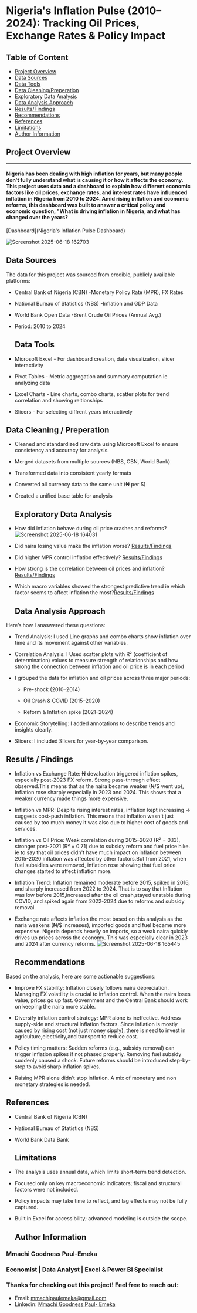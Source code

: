 # Nigeria's Inflation Pulse (2010–2024): Tracking Oil Prices, Exchange Rates & Policy Impact

## Table of Content

- [Project Overview](#project-overview)
- [Data Sources](#data-sources)
- [Data Tools](#data-tools)
- [Data Cleaning/Preperation](#data-cleaning--preperation)
- [Exploratory Data Analysis](#exploratory-data-analysis)
- [Data Analysis Approach](#data-analysis-approach)
- [Results/Findings](#results--findings)
- [Recommendations](#recommendations)
- [References](#references)
- [Limitations](#limitations)
- [Author Information](#author-information)
  
## Project Overview
---
####  Nigeria has been dealing with high inflation for years, but many people don’t fully understand what is causing it or how it affects the economy. This project uses data and a dashboard to explain how different economic factors like oil prices, exchange rates, and interest rates have influenced inflation in Nigeria from 2010 to 2024. Amid rising inflation and economic reforms, this dashboard was built to answer a critical policy and economic question, "What is driving inflation in Nigeria, and what has changed over the years?

[Dashboard](Nigeria's Inflation Pulse Dashboard)

![Screenshot 2025-06-18 162703](https://github.com/user-attachments/assets/5a56cc10-f384-4c19-b2a8-48aace747d6c)


## Data Sources

The data for this project was sourced from credible, publicly available platforms:

- Central Bank of Nigeria (CBN) -Monetary Policy Rate (MPR), FX Rates

- National Bureau of Statistics (NBS) -Inflation and GDP Data

- World Bank Open Data -Brent Crude Oil Prices (Annual Avg.)

- Period: 2010 to 2024

  ## Data Tools

 - Microsoft Excel - For dashboard creation, data visualization, slicer interactivity
  
 -  Pivot Tables - Metric aggregation and summary computation ie analyzing data
  
 - Excel Charts - Line charts, combo charts, scatter plots for trend correlation and showing reltionships

 - Slicers - For selecting diffrent years interactively

## Data Cleaning / Preperation

- Cleaned and standardized raw data using Microsoft Excel to ensure consistency and accuracy for analysis.
  
- Merged datasets from multiple sources (NBS, CBN, World Bank)

- Transformed data into consistent yearly formats

- Converted all currency data to the same unit (₦ per $)

- Created a unified base table for analysis

  ## Exploratory Data Analysis

- How did inflation behave during oil price crashes and reforms? ![Screenshot 2025-06-18 164031](https://github.com/user-attachments/assets/4c37c7f0-26aa-4cd7-9b72-4082512bbbb5)


- Did naira losing value make the inflation worse? [Results/Findings](#results--findings)

- Did higher MPR control inflation effectively? [Results/Findings](#results--findings)

- How strong is the correlation between oil prices and inflation? [Results/Findings](#results--findings)

- Which macro variables showed the strongest predictive trend ie which factor seems to affect inflation the most?[Results/Findings](#results--findings) 

  ## Data Analysis Approach

Here’s how I anaswered these questions:
- Trend Analysis: I used Line graphs and combo charts show inflation over time and its movement against other variables.

- Correlation Analysis: I Used scatter plots with R² (coefficient of determination) values to measure strength of relationships and how strong the connection between inflation and oil price is in each period

- I grouped the data for inflation and oil prices across three major periods:

   - Pre-shock (2010–2014)

   - Oil Crash & COVID (2015–2020)

   - Reform & Inflation spike (2021–2024)

- Economic Storytelling: I added annotations to describe trends and insights clearly.

- Slicers: I included Slicers for year-by-year comparison.

## Results / Findings

- Inflation vs Exchange Rate: ₦ devaluation triggered inflation spikes, especially post-2023 FX reform. Strong pass-through effect observed.This means that as the naira became weaker (₦/$ went up), inflation rose sharply especially in 2023 and 2024. This shows that a weaker currency made things more expensive.

- Inflation vs MPR: Despite rising interest rates, inflation kept increasing → suggests cost-push inflation. This means that inflation wasn't just caused by too much money it was also due to higher cost of goods and services.

- Inflation vs Oil Price: Weak correlation during 2015–2020 (R² = 0.13), stronger post-2021 (R² = 0.71) due to subsidy reform and fuel price hike. ie to say that oil prices didn't have much impact on inflation between 2015-2020 inflation was affected by other factors.But from 2021, when fuel subsidies were removed, inflation rose showing that fuel price changes started to affect inflation more.

- Inflation Trend: Inflation remained moderate before 2015, spiked in 2016, and sharply increased from 2022 to 2024. That is to say that Inflation was low before 2015,increased after the oil crash,stayed unstable during COVID, and spiked again from 2022-2024 due to reforms and subsidy removal.

- Exchange rate affects inflation the most based on this analysis as the naria weakens (₦/$ increases), imported goods and fuel became more expensive. Nigeria depends heavily on imports, so a weak naira quickly drives up prices across the economy. This was especially clear in 2023 and 2024 after currency reforms. ![Screenshot 2025-06-18 165445](https://github.com/user-attachments/assets/b70e4966-4194-4f1e-80b2-fdd105d08f47)


  ## Recommendations

Based on the analysis, here are some actionable suggestions:

- Improve FX stability: Inflation closely follows naira depreciation. Managing FX volatility is crucial to inflation control. When the naira loses value, prices go up fast. Government and the Central Bank should work on keeping the naira more stable.

- Diversify inflation control strategy: MPR alone is ineffective. Address supply-side and structural inflation factors. Since inflation is mostly caused by rising cost (not just money sipply), there is need to invest in agriculture,electricity,and transport to reduce cost.

- Policy timing matters: Sudden reforms (e.g., subsidy removal) can trigger inflation spikes if not phased properly. Removing fuel subsidy suddenly caused a shock. Future reforms should be introduced step-by-step to avoid sharp inflation spikes.

- Raising MPR alone didn't stop inflation. A mix of monetary and non monetary strategies is needed.

 ## References

- Central Bank of Nigeria (CBN)

- National Bureau of Statistics (NBS)

- World Bank Data Bank

  ## Limitations

- The analysis uses annual data, which limits short-term trend detection.
- Focused only on key macroeconomic indicators; fiscal and structural factors were not included.
- Policy impacts may take time to reflect, and lag effects may not be fully captured.
- Built in Excel for accessibility; advanced modeling is outside the scope.

  ## Author Information
### Mmachi Goodness Paul-Emeka
### Economist | Data Analyst | Excel & Power BI Specialist


 ### Thanks for checking out this project! Feel free to reach out:

-  Email:
[mmachipaulemeka@gmail.com](mailto:mmachipaulemeka@gmail.com)
-  Linkedin:
[Mmachi Goodness Paul- Emeka](https://www.linkedin.com/in/mmachi-goodness-paul-emeka)

